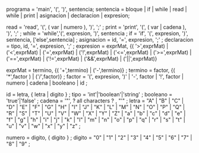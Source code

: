 programa = 'main', '(', ')', sentencia;
sentencia = bloque | if | while | read | while | print 
                   | asignacion | declaracion | expresion;

read = 'read', '(', ( var | numero ), ')', ';' ;
print = 'print', '(', ( var | cadena ), ')', ';' ;
while = 'while','(', expresion, ')', sentencia ;
if = 'if', '(', expresion, ')', sentencia, ['else',sentencia] ;
asignacion = id, '=', expresion, ';' ;
declaracion = tipo, id, '=', expresion, ';' ;
expresion = exprMat, {( '>',exprMat) | ('<',exprMat) | ('=',exprMat) | ('!',exprMat) | ('<=',exprMat) | ('>=',exprMat) | ('==',exprMat) | ('!=',exprMat) | ('&&',exprMat) | ('||',exprMat)}

exprMat = termino, {( '+',termino) | ('-',termino)} ;
termino = factor, {( '*',factor ) | ('/',factor)} ;
factor = '(', expresion, ')'
         | '-', factor
         | '!', factor
         | numero
         | cadena
         | booleano
         | id ;

id = letra, { letra | digito } ;
tipo = 'int'|'boolean'|'string' ;
booleano = 'true'|'false' ;
cadena = '"', ? all characters ? , "'" ;
letra  = "A" | "B" | "C" | "D" | "E" | "F" | "G"
       | "H" | "I" | "J" | "K" | "L" | "M" | "N"
       | "O" | "P" | "Q" | "R" | "S" | "T" | "U"
       | "V" | "W" | "X" | "Y" | "Z" | "a" | "b"
       | "c" | "d" | "e" | "f" | "g" | "h" | "i"
       | "j" | "k" | "l" | "m" | "n" | "o" | "p"
       | "q" | "r" | "s" | "t" | "u" | "v" | "w"
       | "x" | "y" | "z" ;

numero = digito, { digito } ;
digito = "0" | "1" | "2" | "3" | "4" | "5" | "6" | "7" | "8" | "9" ;
